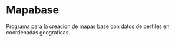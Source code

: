 # Mapabase
Programa para la creacion de mapas base con datos de perfiles en coordenadas geograficas.
